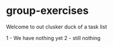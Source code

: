 # group-exercises
Welcome to out clusker duck of a task list 

1 - We have nothing yet
2 - still nothing 